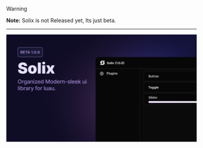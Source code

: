 > [!WARNING]
> **Note:** Solix is not Released yet, Its just beta.

---

![Solix](https://raw.githubusercontent.com/0bl1v/Solix/refs/heads/main/images/thumbnail.png)
